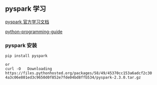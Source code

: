 ## pyspark 学习
[pyspark 官方学习文档](http://spark.apache.org/docs/latest/api/python/pyspark.html#subpackages)

[python-programming-guide](https://spark.apache.org/docs/0.9.0/python-programming-guide.html)

### pyspark 安装
```
pip install pyspark

or 
curl -O   Downloading https://files.pythonhosted.org/packages/58/49/45370cc153a6adcf2c30
4a3c06e801ed3c9650d0f852e7fde04bd8ffb534/pyspark-2.3.0.tar.gz
```